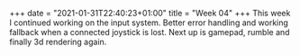 +++
date = "2021-01-31T22:40:23+01:00"
title = "Week 04"
+++
This week I continued working on the input system. Better error handling and working fallback when a connected joystick is lost. Next up is gamepad, rumble and finally 3d rendering again.
